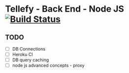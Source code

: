 # Tellefy - Back End - Node JS [![Build Status](https://travis-ci.com/vipulDessai/tellefy-backend-microservice-nodejs.svg?branch=working)](https://travis-ci.com/vipulDessai/tellefy-backend-microservice-nodejs)

## TODO
- [ ] DB Connections
- [ ] Heroku CI
- [ ] DB query caching
- [ ] node js advanced concepts - proxy